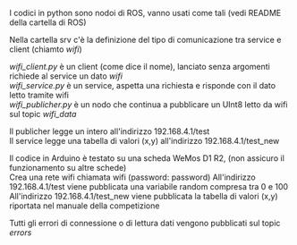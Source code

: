 I codici in python sono nodoi di ROS, vanno usati come tali (vedi README della cartella di ROS) <br />

Nella cartella srv c'è la definizione del tipo di comunicazione tra service e client (chiamto *wifi*) <br />

*wifi_client.py* è un client (come dice il nome), lanciato senza argomenti richiede al service un dato *wifi* <br />
*wifi_service.py* è un service, aspetta una richiesta e risponde con il dato letto tramite wifi <br />
*wifi_publicher.py* è un nodo che continua a pubblicare un UInt8 letto da wifi sul topic *wifi_data*<br />

Il publicher legge un intero all'indirizzo 192.168.4.1/test <br />
Il service legge una tabella di valori (x,y) all'indirizzo 192.168.4.1/test_new <br />

Il codice in Arduino è testato su una scheda WeMos D1 R2, (non assicuro il funzionamento su altre schede) <br />
Crea una rete wifi chiamata wifi (password: password)
All'indirizzo 192.168.4.1/test viene pubblicata una variabile random compresa tra 0 e 100 <br />
All'indirizzo 192.168.4.1/test_new viene pubblicata la tabella di valori (x,y) riportata nel manuale della competizione <br />

Tutti gli errori di connessione o di lettura dati vengono pubblicati sul topic *errors* <br />
